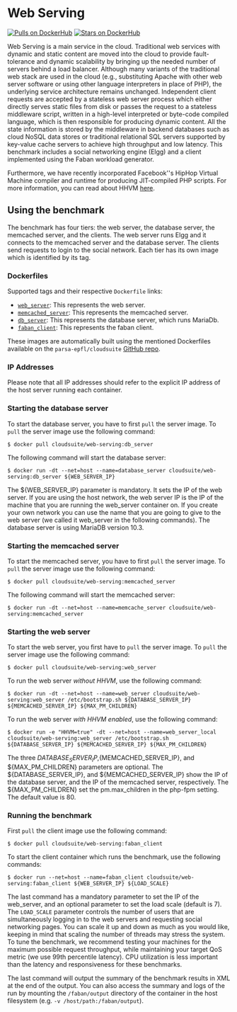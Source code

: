 # Web Serving

[![Pulls on DockerHub][dhpulls]][dhrepo]
[![Stars on DockerHub][dhstars]][dhrepo]

Web Serving is a main service in the cloud. Traditional web services with dynamic and static content are moved into the cloud to provide fault-tolerance and dynamic scalability by bringing up the needed number of servers behind a load balancer. Although many variants of the traditional web stack are used in the cloud (e.g., substituting Apache with other web server software or using other language interpreters in place of PHP), the underlying service architecture remains unchanged. Independent client requests are accepted by a stateless web server process which either directly serves static files from disk or passes the request to a stateless middleware script, written in a high-level interpreted or byte-code compiled language, which is then responsible for producing dynamic content. All the state information is stored by the middleware in backend databases such as cloud NoSQL data stores or traditional relational SQL servers supported by key-value cache servers to achieve high throughput and low latency. This benchmark includes a social networking engine (Elgg) and a client implemented using the Faban workload generator.

Furthermore, we have recently incorporated Facebook''s HipHop Virtual Machine compiler and runtime for producing JIT-compiled PHP scripts. For more information, you can read about HHVM [here](https://hhvm.com/).

## Using the benchmark ##
The benchmark has four tiers: the web server, the database server, the memcached server, and the clients. The web server runs Elgg and it connects to the memcached server and the database server. The clients send requests to login to the social network. Each tier has its own image which is identified by its tag.

### Dockerfiles ###

Supported tags and their respective `Dockerfile` links:

 - [`web_server`][webserverdocker]: This represents the web server.
 - [`memcached_server`][memcacheserverdocker]: This represents the memcached server.
 - [`db_server`][databaseserverdocker]: This represents the database server, which runs MariaDb.
 - [`faban_client`][clientdocker]: This represents the faban client.

These images are automatically built using the mentioned Dockerfiles available on the `parsa-epfl/cloudsuite` [GitHub repo][repo].

### IP Addresses ###
Please note that all IP addresses should refer to the explicit IP address of the host server running each container.

### Starting the database server ####
To start the database server, you have to first `pull` the server image. To `pull` the server image use the following command:

    $ docker pull cloudsuite/web-serving:db_server

The following command will start the database server:

    $ docker run -dt --net=host --name=database_server cloudsuite/web-serving:db_server ${WEB_SERVER_IP}

The ${WEB_SERVER_IP}  parameter is mandatory. It sets the IP of the web server. If you are using the host network, the web server IP is the IP of the machine that you are running the web_server container on. If you create your own network you can use the name that you are going to give to the web server (we called it web_server in the following commands).
The database server is using MariaDB version 10.3.

### Starting the memcached server ####
To start the memcached server, you have to first `pull` the server image. To `pull` the server image use the following command:

    $ docker pull cloudsuite/web-serving:memcached_server

The following command will start the memcached server:

    $ docker run -dt --net=host --name=memcache_server cloudsuite/web-serving:memcached_server

### Starting the web server ####
To start the web server, you first have to `pull` the server image. To `pull` the server image use the following command:

    $ docker pull cloudsuite/web-serving:web_server

To run the web server *without HHVM*, use the following command:

    $ docker run -dt --net=host --name=web_server cloudsuite/web-serving:web_server /etc/bootstrap.sh ${DATABASE_SERVER_IP} ${MEMCACHED_SERVER_IP} ${MAX_PM_CHILDREN}

To run the web server *with HHVM enabled*, use the following command:

    $ docker run -e "HHVM=true" -dt --net=host --name=web_server_local cloudsuite/web-serving:web_server /etc/bootstrap.sh ${DATABASE_SERVER_IP} ${MEMCACHED_SERVER_IP} ${MAX_PM_CHILDREN}

The three ${DATABASE_SERVER_IP},${MEMCACHED_SERVER_IP}, and ${MAX_PM_CHILDREN} parameters are optional. The ${DATABASE_SERVER_IP}, and ${MEMCACHED_SERVER_IP} show the IP of the database server, and the IP of the memcached server, respectively. The ${MAX_PM_CHILDREN} set the pm.max_children in the php-fpm setting. The default value is 80. 

###  Running the benchmark ###

First `pull` the client image use the following command:

    $ docker pull cloudsuite/web-serving:faban_client

To start the client container which runs the benchmark, use the following commands:

    $ docker run --net=host --name=faban_client cloudsuite/web-serving:faban_client ${WEB_SERVER_IP} ${LOAD_SCALE}

The last command has a mandatory parameter to set the IP of the web_server, and an optional parameter to set the load scale (default is 7). The `LOAD_SCALE` parameter controls the number of users that are simultaneously logging in to the web servers and requesting social networking pages. You can scale it up and down as much as you would like, keeping in mind that scaling the number of threads may stress the system. To tune the benchmark, we recommend testing your machines for the maximum possible request throughput, while maintaining your target QoS metric (we use 99th percentile latency). CPU utilization is less important than the latency and responsiveness for these benchmarks.

The last command will output the summary of the benchmark results in XML at the end of the output. You can also access the summary and logs of the run by mounting the `/faban/output` directory of the container in the host filesystem (e.g. `-v /host/path:/faban/output`).

  [webserverdocker]: https://github.com/parsa-epfl/cloudsuite/blob/master/benchmarks/web-serving/web_server/Dockerfile "WebServer Dockerfile"
  [memcacheserverdocker]: https://github.com/parsa-epfl/cloudsuite/blob/master/benchmarks/web-serving/memcached_server/Dockerfile "MemcacheServer Dockerfile"
  [databaseserverdocker]: https://github.com/parsa-epfl/cloudsuite/blob/master/benchmarks/web-serving/db_server/Dockerfile "DatabaseServer(MariaDB) Dockerfile"
  [clientdocker]: https://github.com/parsa-epfl/cloudsuite/blob/master/benchmarks/web-serving/faban_client/Dockerfile "Client Dockerfile"

  [repo]: https://github.com/parsa-epfl/cloudsuite/tree/master/benchmarks/web-serving "GitHub Repo"
  [dhrepo]: https://hub.docker.com/r/cloudsuite/web-serving/ "DockerHub Page"
  [dhpulls]: https://img.shields.io/docker/pulls/cloudsuite/web-serving.svg "Go to DockerHub Page"
  [dhstars]: https://img.shields.io/docker/stars/cloudsuite/web-serving.svg "Go to DockerHub Page"

